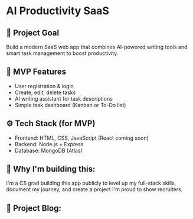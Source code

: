 # AI Productivity SaaS

## 🚀 Project Goal
Build a modern SaaS web app that combines AI-powered writing tools and smart task management to boost productivity.

## 🎯 MVP Features
- User registration & login
- Create, edit, delete tasks
- AI writing assistant for task descriptions
- Simple task dashboard (Kanban or To-Do list)

## ⚙️ Tech Stack (for MVP)
- Frontend: HTML, CSS, JavaScript (React coming soon)
- Backend: Node.js + Express
- Database: MongoDB (Atlas)

## 🌱 Why I'm building this:
I'm a CS grad building this app publicly to level up my full-stack skills, document my journey, and create a project I'm proud to show recruiters.

## 📝 Project Blog:
